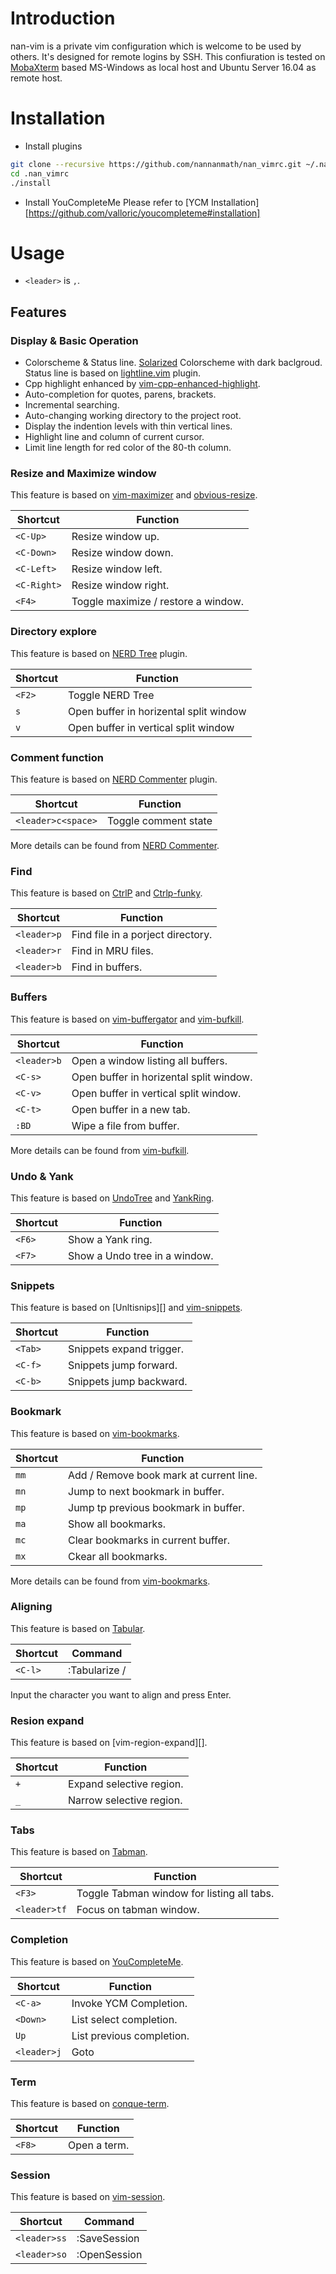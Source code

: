 # Introduction

nan-vim is a private vim configuration which is welcome to be used by others.
It's designed for remote logins by SSH. 
This confiuration is tested on [MobaXterm][] based MS-Windows as local host and Ubuntu Server 16.04 as remote host.

# Installation
 
* Install plugins

```sh
git clone --recursive https://github.com/nannanmath/nan_vimrc.git ~/.nan_vimrc
cd .nan_vimrc
./install
```

* Install YouCompleteMe
 Please refer to [YCM Installation][https://github.com/valloric/youcompleteme#installation]

# Usage

 * `<leader>` is `,`.

## Features

### Display & Basic Operation

 * Colorscheme & Status line.
   [Solarized][] Colorscheme with dark baclgroud.
   Status line is based on [lightline.vim][] plugin.
 * Cpp highlight enhanced by [vim-cpp-enhanced-highlight][].
 * Auto-completion for quotes, parens, brackets.
 * Incremental searching.
 * Auto-changing working directory to the project root.
 * Display the indention levels with thin vertical lines.
 * Highlight line and column of current cursor.
 * Limit line length for red color of the 80-th column.

### Resize and Maximize window

This feature is based on [vim-maximizer][] and [obvious-resize][].

| Shortcut             | Function                            |
| -------------------- | -----------------------             |
| `<C-Up>`             | Resize window up.                   |
| `<C-Down>`           | Resize window down.                 |
| `<C-Left>`           | Resize window left.                 |
| `<C-Right>`          | Resize window right.                |
| `<F4>`               | Toggle maximize / restore a window. |

### Directory explore

This feature is based on [NERD Tree][] plugin.

| Shortcut             | Function                               |
| -------------------- | -----------------------                |
| `<F2>`               | Toggle NERD Tree                       |
| `s`                  | Open buffer in horizental split window |
| `v`                  | Open buffer in vertical split window   |

### Comment function

This feature is based on [NERD Commenter][] plugin.

| Shortcut             | Function                |
| -------------------- | ----------------------- |
| `<leader>c<space>`   | Toggle comment state    |

More details can be found from [NERD Commenter][].

### Find

This feature is based on [CtrlP][] and [Ctrlp-funky][].

| Shortcut             | Function                          |
| -------------------- | -----------------------           |
| `<leader>p`          | Find file in a porject directory. |
| `<leader>r`          | Find in MRU files.                |
| `<leader>b`          | Find in buffers.                  |

### Buffers

This feature is based on [vim-buffergator][] and [vim-bufkill][].

| Shortcut             | Function                                |
| -------------------- | -----------------------                 |
| `<leader>b`          | Open a window listing all buffers.      |
| `<C-s>`              | Open buffer in horizental split window. |
| `<C-v>`              | Open buffer in vertical split window.   |
| `<C-t>`              | Open buffer in a new tab.               |
| `:BD`                | Wipe a file from buffer.                |

More details can be found from [vim-bufkill][].

### Undo & Yank

This feature is based on [UndoTree][] and [YankRing][].

| Shortcut             | Function                      |
| -------------------- | -----------------------       |
| `<F6>`               | Show a Yank ring.             |
| `<F7>`               | Show a Undo tree in a window. |

### Snippets

This feature is based on [Unltisnips][] and [vim-snippets][].

| Shortcut             | Function                 |
| -------------------- | -----------------------  |
| `<Tab>`              | Snippets expand trigger. |
| `<C-f>`              | Snippets jump forward.   |
| `<C-b>`              | Snippets jump backward.  |

### Bookmark

This feature is based on [vim-bookmarks][].

| Shortcut             | Function                                |
| -------------------- | -----------------------                 |
| `mm`                 | Add / Remove book mark at current line. |
| `mn`                 | Jump to next bookmark in buffer.        |
| `mp`                 | Jump tp previous bookmark in buffer.    |
| `ma`                 | Show all bookmarks.                     |
| `mc`                 | Clear bookmarks in current buffer.      |
| `mx`                 | Ckear all bookmarks.                    |

More details can be found from [vim-bookmarks][].

### Aligning

This feature is based on [Tabular][].

| Shortcut             | Command                 |
| -------------------- | ----------------------- |
| `<C-l>`              | :Tabularize /           |

Input the character you want to align and press Enter.

### Resion expand

This feature is based on [vim-region-expand][].

| Shortcut             | Function                 |
| -------------------- | -----------------------  |
| `+`                  | Expand selective region. |
| `_`                  | Narrow selective region. |

### Tabs

This feature is based on [Tabman][].

| Shortcut             | Function                                   |
| -------------------- | -----------------------                    |
| `<F3>`               | Toggle Tabman window for listing all tabs. |
| `<leader>tf`         | Focus on tabman window.                    |

### Completion

This feature is based on [YouCompleteMe][].


| Shortcut             | Function                  |
| -------------------- | -----------------------   |
| `<C-a>`              | Invoke YCM Completion.    |
| `<Down>`             | List select completion.   |
| `Up`                 | List previous completion. |
| `<leader>j`          | Goto                      |

### Term

This feature is based on [conque-term][].

| Shortcut             | Function                |
| -------------------- | ----------------------- |
| `<F8>`               | Open a term.            |

### Session

This feature is based on [vim-session][].

| Shortcut             | Command                 |
| -------------------- | ----------------------- |
| `<leader>ss`         | :SaveSession            |
| `<leader>so`         | :OpenSession            |
  
  
  
  [Solarized]: https://github.com/altercation/vim-colors-solarized
  [lightline.vim]: https://github.com/itchyny/lightline.vim
  [vim-cpp-enhanced-highlight]: https://github.com/octol/vim-cpp-enhanced-highlight
  [MobaXterm]: https://mobaxterm.mobatek.net
  [vim-maximizer]: https://github.com/szw/vim-maximizer
  [obvious-resize]: https://github.com/talek/obvious-resize
  [vim-windowswap]: https://github.com/wesq3/vim-windowswap
  [NERD Tree]: https://github.com/scrooloose/nerdtree
  [NERD Commenter]: https://github.com/scrooloose/nerdcommenter
  [CtrlP]: https://github.com/kien/ctrlp.vim
  [CtrlP-funky]: https://github.com/tacahiroy/ctrlp-funky
  [vim-buffergator]: https://github.com/jeetsukumaran/vim-buffergator
  [vim-bufkill]: https://github.com/qpkorr/vim-bufkill
  [UndoTree]: https://github.com/mbbill/undotree
  [YankRing]: https://github.com/vim-scripts/YankRing.vim
  [UltiSnips]: https://github.com/sirver/ultisnips
  [vim-snippets]: https://github.com/honza/vim-snippets
  [Tabular]: https://github.com/godlygeek/tabular
  [vim-expand-region]: https://github.com/terryma/vim-expand-region
  [vim-bookmarks]: https://github.com/mattesgroeger/vim-bookmarks
  [Tabman]: https://github.com/kien/tabman.vim
  [YouCompleteMe]: https://github.com/valloric/youcompleteme
  [conque-term]: https://github.com/rosenfeld/conque-term
  [vim-session]: https://github.com/thaerkh/vim-workspace
